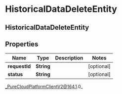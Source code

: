 # HistoricalDataDeleteEntity

## HistoricalDataDeleteEntity

## Properties

|Name | Type | Description | Notes|
|------------ | ------------- | ------------- | -------------|
| **requestId** | **String** |  | [optional] |
| **status** | **String** |  | [optional] |



_PureCloudPlatformClientV2@164.1.0_
